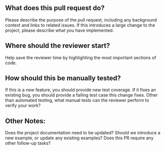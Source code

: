 ## What does this pull request do?

Please describe the purpose of the pull request, including any background context and links to related issues. If this introduces a large change to the project, please describe what you have implemented.

## Where should the reviewer start?

Help save the reviewer time by highlighting the most important sections of code.

## How should this be manually tested?

If this is a new feature, you should provide new test coverage. If it fixes an existing bug, you should provide a failing test case this change fixes. Other than automated testing, what manual tests can the reviewer perform to verify your work?

## Other Notes:

Does the project documentation need to be updated? Should we introduce a new example, or update any existing examples? Does this PR require any other follow-up tasks?
